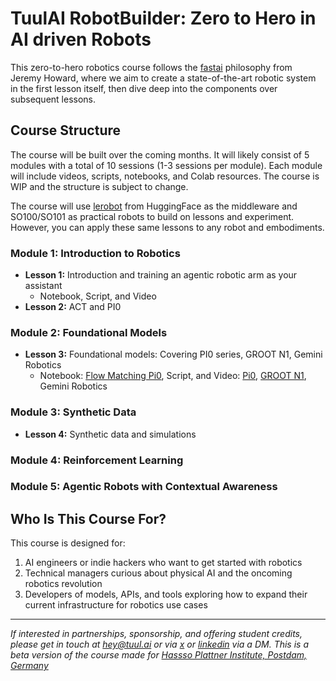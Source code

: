 # TuulAI RobotBuilder: Zero to Hero in AI driven Robots

This zero-to-hero robotics course follows the [fastai](https://www.fast.ai/) philosophy from Jeremy Howard, where we aim to create a state-of-the-art robotic system in the first lesson itself, then dive deep into the components over subsequent lessons.

## Course Structure

The course will be built over the coming months. It will likely consist of 5 modules with a total of 10 sessions (1-3 sessions per module). Each module will include videos, scripts, notebooks, and Colab resources.
The course is WIP and the structure is subject to change.

The course will use [lerobot](https://github.com/huggingface/lerobot/tree/main) from HuggingFace as the middleware and SO100/SO101 as practical robots to build on lessons and experiment. However, you can apply these same lessons to any robot and embodiments.

### Module 1: Introduction to Robotics
- **Lesson 1:** Introduction and training an agentic robotic arm as your assistant
  - Notebook, Script, and Video
- **Lesson 2:** ACT and PI0

### Module 2: Foundational Models
- **Lesson 3:** Foundational models: Covering PI0 series, GROOT N1, Gemini Robotics
  - Notebook: [Flow Matching Pi0](https://github.com/tuulai/robotbuilder/blob/main/notebooks/pi0%20flow%20matching.ipynb), Script, and Video: [Pi0](https://www.youtube.com/watch?v=7UHMTNA4aMY), [GROOT N1](https://www.youtube.com/watch?v=mKVf7avhJxU), Gemini Robotics

### Module 3: Synthetic Data
- **Lesson 4:** Synthetic data and simulations

### Module 4: Reinforcement Learning

### Module 5: Agentic Robots with Contextual Awareness

## Who Is This Course For?

This course is designed for:
1. AI engineers or indie hackers who want to get started with robotics
2. Technical managers curious about physical AI and the oncoming robotics revolution
3. Developers of models, APIs, and tools exploring how to expand their current infrastructure for robotics use cases

---

*If interested in partnerships, sponsorship, and offering student credits, please get in touch at hey@tuul.ai or via [x](https://x.com/shreyasgite) or [linkedin](https://www.linkedin.com/in/shreyasgite/) via a DM.*
*This is a beta version of the course made for [Hassso Plattner Institute, Postdam, Germany](https://hpi.de)*